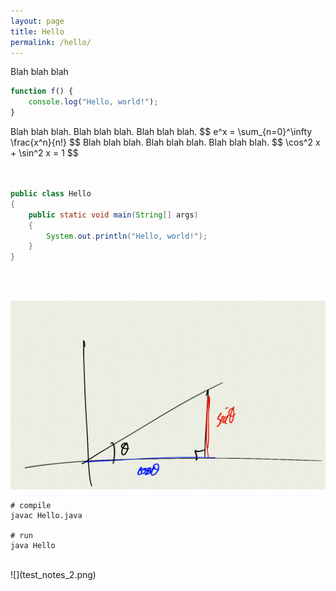 ```yaml
---
layout: page
title: Hello
permalink: /hello/
---
```


Blah blah blah

```javascript
function f() {
    console.log("Hello, world!");
}
```

<div class="notes">
Blah blah blah.  Blah blah blah.  Blah blah blah.
$$ e^x = \sum_{n=0}^\infty \frac{x^n}{n!} $$
Blah blah blah.  Blah blah blah.  Blah blah blah.
$$ \cos^2 x + \sin^2 x = 1 $$
</div>

<br/>
<div class="sketch-container" id="pyramidContainer"></div>  
<br/>

```java
public class Hello
{
    public static void main(String[] args)
    {
        System.out.println("Hello, world!");
    }
}
```

<br/>

<div class="sketch-container" id="unitCircleContainer"></div>  

<br/>

![](test_notes.png)

```console
# compile
javac Hello.java

# run
java Hello
```

<br/>
![](test_notes_2.png)
<br/>


<script src="handlers.js"></script>
<script src="unit_circle.js"></script>
<script src="pyramid.js"></script>

<script>
    let unitCircle = new p5(addHandlers(unitCircleSketchMaker), "unitCircleContainer");
    let pyramid = new p5(addHandlers(pyramidSketchMaker), "pyramidContainer");
</script>

